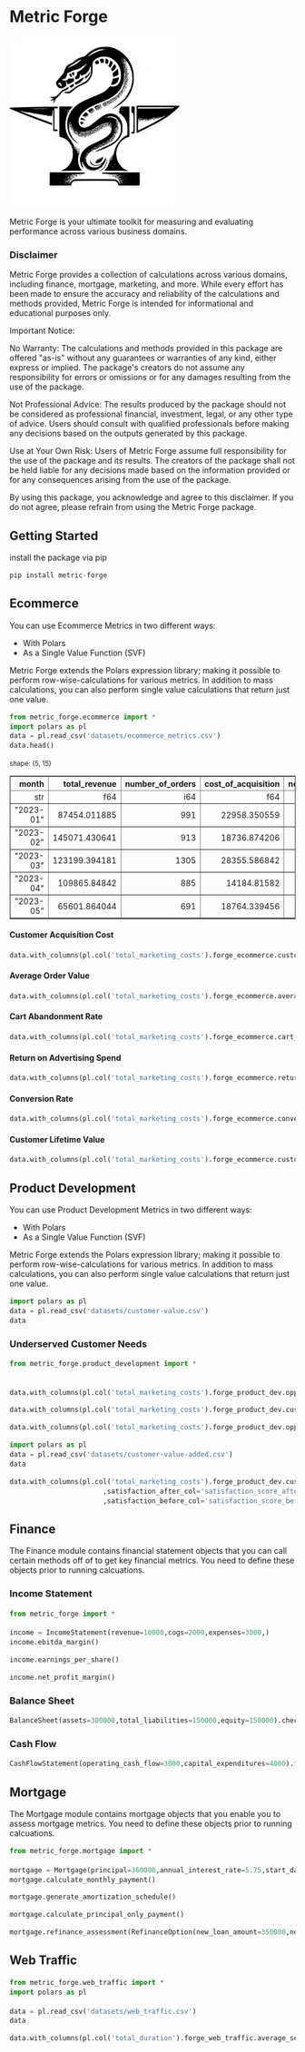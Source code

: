 # Metric Forge

<img src="https://raw.githubusercontent.com/jrasband-dev/metric-forge/fb6a5ed63c35eda1443c3e6cedd9b4f4b18d5e41/static/metric-forge2.svg" alt="Description of the image" width="300" height="300">

Metric Forge is your ultimate toolkit for measuring and evaluating performance across various business domains.

### Disclaimer

Metric Forge provides a collection of calculations across various domains, including finance, mortgage, marketing, and more. While every effort has been made to ensure the accuracy and reliability of the calculations and methods provided, Metric Forge is intended for informational and educational purposes only.

Important Notice:

No Warranty: The calculations and methods provided in this package are offered "as-is" without any guarantees or warranties of any kind, either express or implied. The package's creators do not assume any responsibility for errors or omissions or for any damages resulting from the use of the package.

Not Professional Advice: The results produced by the package should not be considered as professional financial, investment, legal, or any other type of advice. Users should consult with qualified professionals before making any decisions based on the outputs generated by this package.

Use at Your Own Risk: Users of Metric Forge assume full responsibility for the use of the package and its results. The creators of the package shall not be held liable for any decisions made based on the information provided or for any consequences arising from the use of the package.

By using this package, you acknowledge and agree to this disclaimer. If you do not agree, please refrain from using the Metric Forge package.


## Getting Started 
install the package via pip


```python
pip install metric-forge
```

## Ecommerce
You can use Ecommerce Metrics in two different ways:
* With Polars
* As a Single Value Function (SVF)

Metric Forge extends the Polars expression library; making it possible to perform row-wise-calculations for various metrics. In addition to mass calculations, you can also perform single value calculations that return just one value. 


```python
from metric_forge.ecommerce import * 
import polars as pl
data = pl.read_csv('datasets/ecommerce_metrics.csv')
data.head()
```



<div><style>
.dataframe > thead > tr,
.dataframe > tbody > tr {
  text-align: right;
  white-space: pre-wrap;
}
</style>
<small>shape: (5, 15)</small><table border="1" class="dataframe"><thead><tr><th>month</th><th>total_revenue</th><th>number_of_orders</th><th>cost_of_acquisition</th><th>new_customers</th><th>carts_created</th><th>completed_purchases</th><th>revenue_from_ads</th><th>advertising_spend</th><th>num_conversions</th><th>num_visitors</th><th>revenue_per_customer</th><th>average_customer_lifetime</th><th>num_customers_lost</th><th>total_customers_beginning</th></tr><tr><td>str</td><td>f64</td><td>i64</td><td>f64</td><td>i64</td><td>i64</td><td>i64</td><td>f64</td><td>f64</td><td>i64</td><td>i64</td><td>f64</td><td>f64</td><td>i64</td><td>i64</td></tr></thead><tbody><tr><td>&quot;2023-01&quot;</td><td>87454.011885</td><td>991</td><td>22958.350559</td><td>406</td><td>1969</td><td>1425</td><td>81339.957696</td><td>5390.910169</td><td>300</td><td>13154</td><td>202.427329</td><td>3.159364</td><td>239</td><td>3306</td></tr><tr><td>&quot;2023-02&quot;</td><td>145071.430641</td><td>913</td><td>18736.874206</td><td>234</td><td>1506</td><td>1421</td><td>76875.083402</td><td>15585.037018</td><td>427</td><td>14762</td><td>116.173436</td><td>1.812245</td><td>124</td><td>4680</td></tr><tr><td>&quot;2023-03&quot;</td><td>123199.394181</td><td>1305</td><td>28355.586842</td><td>120</td><td>1497</td><td>965</td><td>116505.482191</td><td>14872.037954</td><td>367</td><td>10056</td><td>384.265156</td><td>4.771414</td><td>177</td><td>4675</td></tr><tr><td>&quot;2023-04&quot;</td><td>109865.84842</td><td>885</td><td>14184.81582</td><td>428</td><td>1963</td><td>1102</td><td>106008.046381</td><td>12337.204368</td><td>132</td><td>19948</td><td>144.356328</td><td>3.395462</td><td>299</td><td>2972</td></tr><tr><td>&quot;2023-05&quot;</td><td>65601.864044</td><td>691</td><td>18764.339456</td><td>266</td><td>1009</td><td>801</td><td>97258.809912</td><td>5351.995568</td><td>147</td><td>13110</td><td>275.734601</td><td>3.77914</td><td>296</td><td>3768</td></tr></tbody></table></div>



#### Customer Acquisition Cost


```python
data.with_columns(pl.col('total_marketing_costs').forge_ecommerce.customer_acquisition_cost('cost_of_acquisition', 'new_customers'))
```

#### Average Order Value


```python
data.with_columns(pl.col('total_marketing_costs').forge_ecommerce.average_order_value('total_revenue', 'number_of_orders'))
```

#### Cart Abandonment Rate


```python
data.with_columns(pl.col('total_marketing_costs').forge_ecommerce.cart_abandonment_rate('carts_created', 'completed_purchases'))
```

#### Return on Advertising Spend


```python
data.with_columns(pl.col('total_marketing_costs').forge_ecommerce.return_on_advertising_spend('revenue_from_ads', 'advertising_spend'))
```

#### Conversion Rate


```python
data.with_columns(pl.col('total_marketing_costs').forge_ecommerce.conversion_rate('num_conversions', 'num_visitors'))
```

#### Customer Lifetime Value


```python
data.with_columns(pl.col('total_marketing_costs').forge_ecommerce.customer_lifetime_value('revenue_per_customer', 'average_customer_lifetime'))
```

## Product Development
You can use Product Development Metrics in two different ways:
* With Polars
* As a Single Value Function (SVF)

Metric Forge extends the Polars expression library; making it possible to perform row-wise-calculations for various metrics. In addition to mass calculations, you can also perform single value calculations that return just one value. 


```python
import polars as pl
data = pl.read_csv('datasets/customer-value.csv')
data
```

### Underserved Customer Needs


```python
from metric_forge.product_development import *


data.with_columns(pl.col('total_marketing_costs').forge_product_dev.opportunity_score(importance_col='importance_score',satisfaction_col='satisfaction_score'))

```


```python
data.with_columns(pl.col('total_marketing_costs').forge_product_dev.customer_value_delivered(importance_col='importance_score',satisfaction_col='satisfaction_score'))

```


```python
data.with_columns(pl.col('total_marketing_costs').forge_product_dev.opportunity_to_add_value(importance_col='importance_score',satisfaction_col='satisfaction_score'))
```


```python
import polars as pl
data = pl.read_csv('datasets/customer-value-added.csv')
data
```


```python
data.with_columns(pl.col('total_marketing_costs').forge_product_dev.customer_value_created(importance_col='importance_score'
                       ,satisfaction_after_col='satisfaction_score_after'
                       ,satisfaction_before_col='satisfaction_score_before'))

```

## Finance

The Finance module contains financial statement objects that you can call certain methods off of to get key financial metrics. You need to define these objects prior to running calcuations. 

### Income Statement


```python
from metric_forge import *

income = IncomeStatement(revenue=10000,cogs=2000,expenses=3000,)
income.ebitda_margin()
```


```python
income.earnings_per_share()
```


```python
income.net_profit_margin()
```

### Balance Sheet


```python
BalanceSheet(assets=300000,total_liabilities=150000,equity=150000).check_balance()
```

### Cash Flow


```python
CashFlowStatement(operating_cash_flow=3000,capital_expenditures=4000).free_cash_flow()
```

## Mortgage

The Mortgage module contains mortgage objects that you enable you to assess mortgage metrics. You need to define these objects prior to running calcuations. 


```python
from metric_forge.mortgage import *

mortgage = Mortgage(principal=360000,annual_interest_rate=5.75,start_date='2023-09-01',term_years=30,extra_principal_payment=200)
mortgage.calculate_monthly_payment()

```


```python
mortgage.generate_amortization_schedule()
```


```python
mortgage.calculate_principal_only_payment()
```


```python
mortgage.refinance_assessment(RefinanceOption(new_loan_amount=350000,new_annual_interest_rate=5.25,new_term_years=30,associated_costs=5000))

```

## Web Traffic


```python
from metric_forge.web_traffic import *
import polars as pl

data = pl.read_csv('datasets/web_traffic.csv')
data
```


```python
data.with_columns(pl.col('total_duration').forge_web_traffic.average_session_duration('total_duration', 'total_sessions'))
```


```python

```
